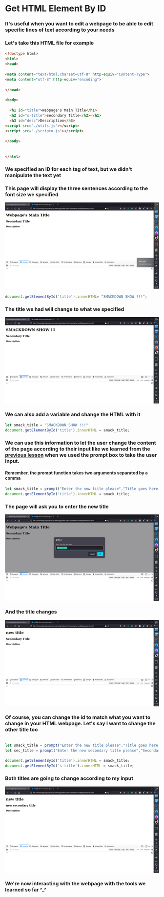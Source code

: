 # Get HTML Element By ID

### It's useful when you want to edit a webpage to be able to edit specific lines of text according to your needs

### Let's take this HTML file for example

```html
<!doctype html>
<html>
<head>

<meta content="text/html;charset=utf-8" http-equiv="Content-Type">
<meta content="utf-8" http-equiv="encoding">

</head>

<body>

  <h1 id="title">Webpage's Main Title</h1>  
  <h2 id="s-title">Secondary Title</h2></h1> 
  <h3 id="desc">Description</h3> 
<script src="./utils.js"></script>
<script src="./scripto.js"></script>

</body>


</html>
```
### We specified an ID for each tag of text, but we didn't manipulate the text yet
### This page will display the three sentences according to the font size we specified

![Page example](./images/page-example1.png)


```javascript
document.getElementById('title').innerHTML= "SMACKDOWN SHOW !!!";
```

### The title we had will change to what we specified

![Next Page example](./images/page-example2.png)

### We can also add a variable and change the HTML with it


```javascript
let smack_title = "SMACKDOWN SHOW !!!"
document.getElementById('title').innerHTML = smack_title;
```

### We can use this information to let the user change the content of the page according to their input like we learned from the [previous lesson](./js-tutorials/09-prompt-box.md) when we used the prompt box to take the user input.

#### Remember, the prompt function takes two arguments separated by a comma

```javascript
let smack_title = prompt("Enter the new title please","Title goes here...");
document.getElementById('title').innerHTML = smack_title;
```

### The page will ask you to enter the new title

![Third Page example](./images/page-example3.png)


### And the title changes

![fourth Page example](./images/page-example4.png)

### Of course, you can change the id to match what you want to change in your HTML webpage. Let's say I want to change the other title too

```javascript

let smack_title = prompt("Enter the new title please","Title goes here...");
let sec_title = prompt("Enter the new secondary title please","Secondary title goes here...");

document.getElementById('title').innerHTML = smack_title;
document.getElementById('s-title').innerHTML = smack_title;

```
### Both titles are going to change according to my input

![fifth Page example](./images/page-example5.png)


### We're now interacting with the webpage with the tools we learned so far ^_^
